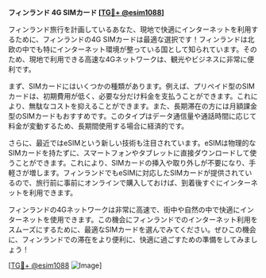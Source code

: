 **フィンランド 4G SIMカード [[TG💪+ @esim1088](https://t.me/s/esim1088)]**

フィンランド旅行を計画しているあなた、現地で快適にインターネットを利用するために、フィンランドの4G SIMカードは最適な選択です！フィンランドは北欧の中でも特にインターネット環境が整っている国として知られています。そのため、現地で利用できる高速な4Gネットワークは、観光やビジネスに非常に便利です。

まず、SIMカードにはいくつかの種類があります。例えば、プリペイド型のSIMカードは、初期費用が低く、必要な分だけ料金を支払うことができます。これにより、無駄なコストを抑えることができます。また、長期滞在の方には月額課金型のSIMカードもおすすめです。このタイプはデータ通信量や通話時間に応じて料金が変動するため、長期間使用する場合に経済的です。

さらに、最近ではeSIMという新しい技術も注目されています。eSIMは物理的なSIMカードを持たずに、スマートフォンやタブレットに直接ダウンロードして使うことができます。これにより、SIMカードの挿入や取り外しが不要になり、手軽さが増します。フィンランドでもeSIMに対応したSIMカードが提供されているので、旅行前に事前にオンラインで購入しておけば、到着後すぐにインターネットを利用できます。

フィンランドの4Gネットワークは非常に高速で、街中や自然の中で快適にインターネットを使用できます。この機会にフィンランドでのインターネット利用をスムーズにするために、最適なSIMカードを選んでみてください。ぜひこの機会に、フィンランドでの滞在をより便利に、快適に過ごすための準備をしてみましょう！

[[TG💪+ @esim1088](https://t.me/s/esim1088) ![Image](https://i.postimg.cc/Y0z9fWf4/image.png)]